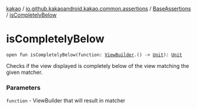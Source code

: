 [kakao](../../index.md) / [io.github.kakaoandroid.kakao.common.assertions](../index.md) / [BaseAssertions](index.md) / [isCompletelyBelow](./is-completely-below.md)

# isCompletelyBelow

`open fun isCompletelyBelow(function: `[`ViewBuilder`](../../io.github.kakaoandroid.kakao.common.builders/-view-builder/index.md)`.() -> `[`Unit`](https://kotlinlang.org/api/latest/jvm/stdlib/kotlin/-unit/index.html)`): `[`Unit`](https://kotlinlang.org/api/latest/jvm/stdlib/kotlin/-unit/index.html)

Checks if the view displayed is completely below of the view matching the given matcher.

### Parameters

`function` - ViewBuilder that will result in matcher